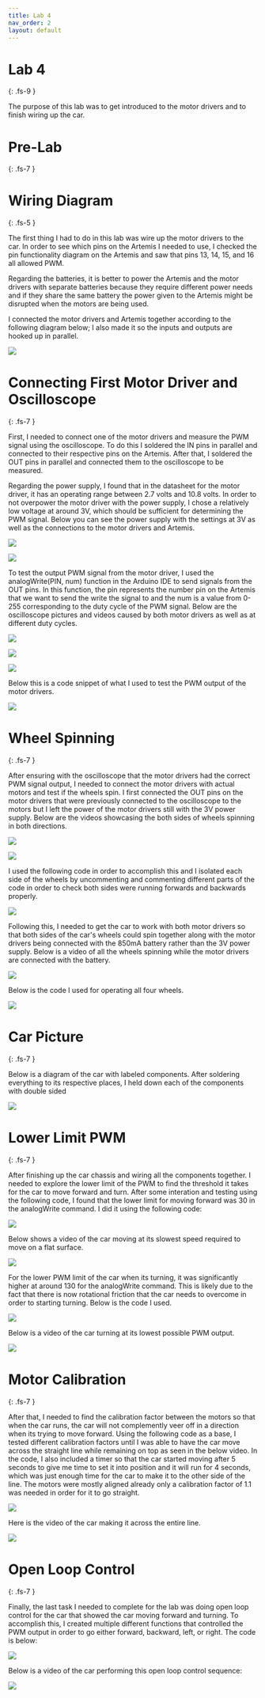 ```yaml
---
title: Lab 4
nav_order: 2
layout: default
---
```


# Lab 4
{: .fs-9 }

The purpose of this lab was to get introduced to the motor drivers and to finish wiring up the car.

# Pre-Lab
{: .fs-7 }

# Wiring Diagram
{: .fs-5 }

The first thing I had to do in this lab was wire up the motor drivers to the car. In order to see which pins on the Artemis I needed to use, I checked the pin functionality diagram on the Artemis and saw that pins 13, 14, 15, and 16 all allowed PWM. 

Regarding the batteries, it is better to power the Artemis and the motor drivers with separate batteries because they require different power needs and if they share the same battery the power given to the Artemis might be disrupted when the motors are being used.

I connected the motor drivers and Artemis together according to the following diagram below; I also made it so the inputs and outputs are hooked up in parallel.

![](lab4pics/diagram.png)

# Connecting First Motor Driver and Oscilloscope
{: .fs-7 }

First, I needed to connect one of the motor drivers and measure the PWM signal using the oscilloscope. To do this I soldered the IN pins in parallel and connected to their respective pins on the Artemis. After that, I soldered the OUT pins in parallel and connected them to the oscilloscope to be measured. 

Regarding the power supply, I found that in the datasheet for the motor driver, it has an operating range between 2.7 volts and 10.8 volts. In order to not overpower the motor driver with the power supply, I chose a relatively low voltage at around 3V, which should be sufficient for determining the PWM signal. Below you can see the power supply with the settings at 3V as well as the connections to the motor drivers and Artemis.

![](lab4pics/power.jpg)

![](lab4pics/wire1.jpg)

To test the output PWM signal from the motor driver, I used the analogWrite(PIN, num) function in the Arduino IDE to send signals from the OUT pins. In this function, the pin represents the number pin on the Artemis that we want to send the write the signal to and the num is a value from 0-255 corresponding to the duty cycle of the PWM signal. Below are the oscilloscope pictures and videos caused by both motor drivers as well as at different duty cycles.

![](lab4pics/o1.jpg)

![](lab4pics/o2.jpg)

[![](https://img.youtube.com/vi/P45Fs1MuT3E/0.jpg)](https://www.youtube.com/watch?v=P45Fs1MuT3E)

Below this is a code snippet of what I used to test the PWM output of the motor drivers. 

![](lab4pics/code2.png)

# Wheel Spinning
{: .fs-7 }

After ensuring with the oscilloscope that the motor drivers had the correct PWM signal output, I needed to connect the motor drivers with actual motors and test if the wheels spin. I first connected the OUT pins on the motor drivers that were previously connected to the oscilloscope to the motors but I left the power of the motor drivers still with the 3V power supply. Below are the videos showcasing the both sides of wheels spinning in both directions.

[![](https://img.youtube.com/vi/tW9x_vnS1SY/0.jpg)](https://www.youtube.com/watch?v=tW9x_vnS1SY)

[![](https://img.youtube.com/vi/ftcHUcI5Fsk/0.jpg)](https://www.youtube.com/watch?v=ftcHUcI5Fsk)

I used the following code in order to accomplish this and I isolated each side of the wheels by uncommenting and commenting different parts of the code in order to check both sides were running forwards and backwards properly.

![](lab4pics/code3.png)

Following this, I needed to get the car to work with both motor drivers so that both sides of the car's wheels could spin together along with the motor drivers being connected with the 850mA battery rather than the 3V power supply. Below is a video of all the wheels spinning while the motor drivers are connected with the battery.

[![](https://img.youtube.com/vi/t6-BoKf_XCg/0.jpg)](https://www.youtube.com/watch?v=t6-BoKf_XCg)

Below is the code I used for operating all four wheels.

![](lab4pics/code4.png)

# Car Picture
{: .fs-7 }

Below is a diagram of the car with labeled components. After soldering everything to its respective places, I held down each of the components with double sided

![](lab4pics/car_diagram.png)

# Lower Limit PWM
{: .fs-7 }

After finishing up the car chassis and wiring all the components together. I needed to explore the lower limit of the PWM to find the threshold it takes for the car to move forward and turn. After some interation and testing using the following code, I found that the lower limit for moving forward was 30 in the analogWrite command. I did it using the following code:

![](lab4pics/lower.png)

Below shows a video of the car moving at its slowest speed required to move on a flat surface.

[![](https://img.youtube.com/vi/nSEVJStgO5Y/0.jpg)](https://www.youtube.com/watch?v=nSEVJStgO5Y)

For the lower PWM limit of the car when its turning, it was significantly higher at around 130 for the analogWrite command. This is likely due to the fact that there is now rotational friction that the car needs to overcome in order to starting turning. Below is the code I used.

![](lab4pics/turn.png)

Below is a video of the car turning at its lowest possible PWM output.

[![](https://img.youtube.com/vi/7dfzKtKcY-0/0.jpg)](https://www.youtube.com/watch?v=7dfzKtKcY-0)

# Motor Calibration
{: .fs-7 }

After that, I needed to find the calibration factor between the motors so that when the car runs, the car will not complemently veer off in a direction when its trying to move forward. Using the following code as a base, I tested different calibration factors until I was able to have the car move across the straight line while remaining on top as seen in the below video. In the code, I also included a timer so that the car started moving after 5 seconds to give me time to set it into position and it will run for 4 seconds, which was just enough time for the car to make it to the other side of the line. The motors were mostly aligned already only a calibration factor of 1.1 was needed in order for it to go straight.

![](lab4pics/code1.png)

Here is the video of the car making it across the entire line.

[![](https://img.youtube.com/vi/_vqRP6hvZSE/0.jpg)](https://www.youtube.com/watch?v=_vqRP6hvZSE)

# Open Loop Control
{: .fs-7 }

Finally, the last task I needed to complete for the lab was doing open loop control for the car that showed the car moving forward and turning. To accomplish this, I created multiple different functions that controlled the PWM output in order to go either forward, backward, left, or right. The code is below:

![](lab4pics/open.png)

Below is a video of the car performing this open loop control sequence:

[![](https://img.youtube.com/vi/2ML231Uj2Tw/0.jpg)](https://www.youtube.com/watch?v=2ML231Uj2Tw)